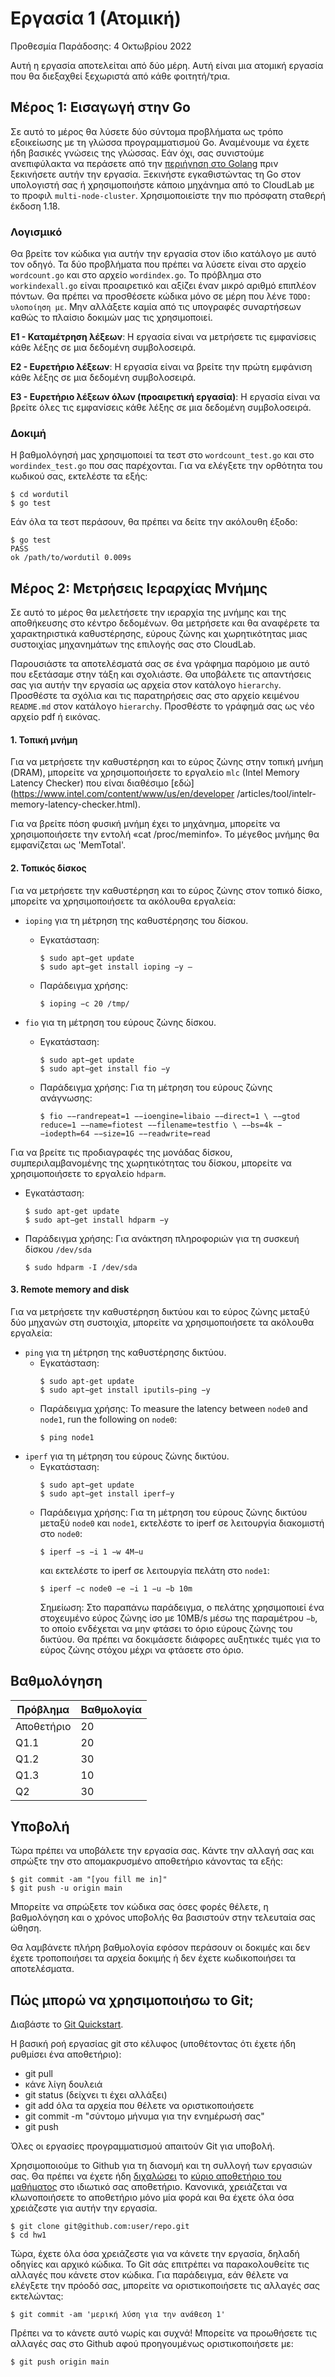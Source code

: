 # Εργασία 1 (Ατομική)

Προθεσμία Παράδοσης: 4 Οκτωβρίου 2022

Αυτή η εργασία αποτελείται από δύο μέρη. Αυτή είναι μια ατομική εργασία που θα διεξαχθεί ξεχωριστά από κάθε φοιτητή/τρια.

## Μέρος 1: Εισαγωγή στην Go

Σε αυτό το μέρος θα λύσετε δύο σύντομα προβλήματα ως τρόπο εξοικείωσης με τη γλώσσα προγραμματισμού Go. Αναμένουμε να έχετε ήδη βασικές γνώσεις της γλώσσας. Εάν όχι, σας συνιστούμε ανεπιφύλακτα να περάσετε από την [περιήγηση στο Golang](http://tour.golang.org/list) πριν ξεκινήσετε αυτήν την εργασία. Ξεκινήστε εγκαθιστώντας τη Go στον υπολογιστή σας ή χρησιμοποιήστε κάποιο μηχάνημα από το CloudLab με το προφιλ `multi-node-cluster`. Χρησιμοποιείστε την πιο πρόσφατη σταθερή έκδοση 1.18.

### Λογισμικό

Θα βρείτε τον κώδικα για αυτήν την εργασία στον ίδιο κατάλογο με αυτό τον οδηγό.
Τα δύο προβλήματα που πρέπει να λύσετε είναι στο αρχείο `wordcount.go` και στο αρχείο `wordindex.go`.
Το πρόβλημα στο `workindexall.go` είναι προαιρετικό και αξίζει έναν μικρό αριθμό επιπλέον πόντων.
Θα πρέπει να προσθέσετε κώδικα μόνο σε μέρη που λένε `TODO: υλοποίηση με`.
Μην αλλάξετε καμία από τις υπογραφές συναρτήσεων καθώς το πλαίσιο δοκιμών μας τις χρησιμοποιεί.

**Ε1 - Καταμέτρηση λέξεων**: Η εργασία είναι να μετρήσετε τις εμφανίσεις κάθε λέξης σε μια δεδομένη συμβολοσειρά.

**Ε2 - Ευρετήριο λέξεων**: Η εργασία είναι να βρείτε την πρώτη εμφάνιση κάθε λέξης σε μια δεδομένη συμβολοσειρά.

**Ε3 - Ευρετήριο λέξεων όλων (προαιρετική εργασία)**: Η εργασία είναι να βρείτε όλες τις εμφανίσεις κάθε λέξης σε μια δεδομένη συμβολοσειρά.

### Δοκιμή

Η βαθμολόγησή μας χρησιμοποιεί τα τεστ στο `wordcount_test.go` και στο `wordindex_test.go` που σας παρέχονται. Για να ελέγξετε την ορθότητα του κωδικού σας, εκτελέστε τα εξής:

```
$ cd wordutil
$ go test
```

Εάν όλα τα τεστ περάσουν, θα πρέπει να δείτε την ακόλουθη έξοδο:

```
$ go test
PASS
ok /path/to/wordutil 0.009s
```

## Μέρος 2: Μετρήσεις Ιεραρχίας Μνήμης

Σε αυτό το μέρος θα μελετήσετε την ιεραρχία της μνήμης και της αποθήκευσης στο κέντρο δεδομένων. Θα μετρήσετε και θα αναφέρετε τα χαρακτηριστικά καθυστέρησης, εύρους ζώνης και χωρητικότητας μιας συστοιχίας μηχανημάτων της επιλογής σας στο CloudLab. 

Παρουσιάστε τα αποτελέσματά σας σε ένα γράφημα παρόμοιο με αυτό που εξετάσαμε στην τάξη και σχολιάστε. Θα υποβάλετε τις απαντήσεις σας για αυτήν την εργασία ως αρχεία στον κατάλογο `hierarchy`. Προσθέστε τα σχόλια και τις παρατηρήσεις σας στο αρχείο κειμένου `README.md` στον κατάλογο `hierarchy`. Προσθέστε το γράφημά σας ως νέο αρχείο pdf ή εικόνας.

#### 1. Τοπική μνήμη

Για να μετρήσετε την καθυστέρηση και το εύρος ζώνης στην τοπική μνήμη (DRAM), μπορείτε να χρησιμοποιήσετε το εργαλείο `mlc` (Intel Memory Latency Checker) που είναι διαθέσιμο [εδώ](https://www.intel.com/content/www/us/en/developer /articles/tool/intelr-memory-latency-checker.html).

Για να βρείτε πόση φυσική μνήμη έχει το μηχάνημα, μπορείτε να χρησιμοποιήσετε την εντολή «cat /proc/meminfo». Το μέγεθος μνήμης θα εμφανίζεται ως 'MemTotal'.

#### 2. Τοπικός δίσκος

Για να μετρήσετε την καθυστέρηση και το εύρος ζώνης στον τοπικό δίσκο, μπορείτε να χρησιμοποιήσετε τα ακόλουθα εργαλεία:

- `ioping` για τη μέτρηση της καθυστέρησης του δίσκου.
  - Εγκατάσταση:
    ```
    $ sudo apt−get update
    $ sudo apt−get install ioping −y – 
    ```
  - Παράδειγμα χρήσης:
    ```
    $ ioping −c 20 /tmp/
    ```

- `fio` για τη μέτρηση του εύρους ζώνης δίσκου.
  - Εγκατάσταση: 
    ```
    $ sudo apt−get update
    $ sudo apt−get install fio −y
    ```
  - Παράδειγμα χρήσης: Για τη μέτρηση του εύρους ζώνης ανάγνωσης:
    ```
    $ fio −−randrepeat=1 −−ioengine=libaio −−direct=1 \ −−gtod reduce=1 −−name=fiotest −−filename=testfio \ −−bs=4k −−iodepth=64 −−size=1G −−readwrite=read
    ```

Για να βρείτε τις προδιαγραφές της μονάδας δίσκου, συμπεριλαμβανομένης της χωρητικότητας του δίσκου, μπορείτε να χρησιμοποιήσετε το εργαλείο `hdparm`.
  - Εγκατάσταση:

    ```
    $ sudo apt-get update
    $ sudo apt−get install hdparm −y
    ```

  - Παράδειγμα χρήσης: Για ανάκτηση πληροφοριών για τη συσκευή δίσκου `/dev/sda` 

    ```
    $ sudo hdparm -I /dev/sda
    ```

#### 3. Remote memory and disk 

Για να μετρήσετε την καθυστέρηση δικτύου και το εύρος ζώνης μεταξύ δύο μηχανών στη συστοιχία, μπορείτε να χρησιμοποιήσετε τα ακόλουθα εργαλεία:
- `ping` για τη μέτρηση της καθυστέρησης δικτύου.
  - Εγκατάσταση:
    ```
    $ sudo apt-get update
    $ sudo apt−get install iputils−ping −y
    ```
  - Παράδειγμα χρήσης: To measure the latency between `node0` and `node1`, run the following on `node0`:
    ```
    $ ping node1
    ```
- `iperf` για τη μέτρηση του εύρους ζώνης δικτύου.
  - Εγκατάσταση: 
    ```
    $ sudo apt−get update
    $ sudo apt−get install iperf−y
    ```
  - Παράδειγμα χρήσης: Για τη μέτρηση του εύρους ζώνης δικτύου μεταξύ `node0` και `node1`, εκτελέστε το iperf σε λειτουργία διακομιστή στο `node0`:
    ```
    $ iperf −s −i 1 −w 4M−u
    ```
    και εκτελέστε το iperf σε λειτουργία πελάτη στο `node1`:
    ```
    $ iperf −c node0 −e −i 1 −u −b 10m
    ```
    Σημείωση: Στο παραπάνω παράδειγμα, ο πελάτης χρησιμοποιεί ένα στοχευμένο εύρος ζώνης ίσο με 10MB/s μέσω της παραμέτρου `−b`, το οποίο ενδέχεται να μην φτάσει το όριο εύρους ζώνης του δικτύου. Θα πρέπει να δοκιμάσετε διάφορες αυξητικές τιμές για το εύρος ζώνης στόχου μέχρι να φτάσετε στο όριο.

## Βαθμολόγηση

| Πρόβλημα   | Βαθμολογία |
|------------|------------|
| Αποθετήριο | 20         |
| Q1.1       | 20         |
| Q1.2       | 30         |
| Q1.3       | 10         |
| Q2         | 30         |

## Υποβολή

Τώρα πρέπει να υποβάλετε την εργασία σας. Κάντε την αλλαγή σας και σπρώξτε την στο απομακρυσμένο αποθετήριο κάνοντας τα εξής:

```
$ git commit -am "[you fill me in]"
$ git push -u origin main
```

Μπορείτε να σπρώξετε τον κώδικα σας όσες φορές θέλετε, η βαθμολόγηση και ο χρόνος υποβολής θα βασιστούν στην τελευταία σας ώθηση.

Θα λαμβάνετε πλήρη βαθμολογία εφόσον περάσουν οι δοκιμές και δεν έχετε τροποποιήσει τα αρχεία δοκιμής ή δεν έχετε κωδικοποιήσει τα αποτελέσματα.

## Πώς μπορώ να χρησιμοποιήσω το Git;

Διαβάστε το [Git Quickstart](https://docs.github.com/en/get-started/quickstart/hello-world).

Η βασική ροή εργασίας git στο κέλυφος (υποθέτοντας ότι έχετε ήδη ρυθμίσει ένα αποθετήριο):

- git pull
- κάνε λίγη δουλειά
- git status (δείχνει τι έχει αλλάξει)
- git add όλα τα αρχεία που θέλετε να οριστικοποιήσετε
- git commit -m "σύντομο μήνυμα για την ενημέρωσή σας"
- git push

Όλες οι εργασίες προγραμματισμού απαιτούν Git για υποβολή.

Χρησιμοποιούμε το Github για τη διανομή και τη συλλογή των εργασιών σας. Θα πρέπει να έχετε ήδη [διχαλώσει](https://docs.github.com/en/get-started/quickstart/fork-a-repo) το [κύριο αποθετήριο του μαθήματος](https://github.com/ucy-coast/cs499-fa22/) στο ιδιωτικό σας αποθετήριο. Κανονικά, χρειάζεται να κλωνοποιήσετε το αποθετήριο μόνο μία φορά και θα έχετε όλα όσα χρειάζεστε για αυτήν την εργασία.

```
$ git clone git@github.com:user/repo.git
$ cd hw1
```

Τώρα, έχετε όλα όσα χρειάζεστε για να κάνετε την εργασία, δηλαδή οδηγίες και αρχικό κώδικα. Το Git σάς επιτρέπει να παρακολουθείτε τις αλλαγές που κάνετε στον κώδικα. Για παράδειγμα, εάν θέλετε να ελέγξετε την πρόοδό σας, μπορείτε να οριστικοποιήσετε τις αλλαγές σας εκτελώντας:

```
$ git commit -am 'μερική λύση για την ανάθεση 1'
```

Πρέπει να το κάνετε αυτό νωρίς και συχνά! Μπορείτε να προωθήσετε τις αλλαγές σας στο Github αφού προηγουμένως οριστικοποιήσετε  με:

```
$ git push origin main
```
